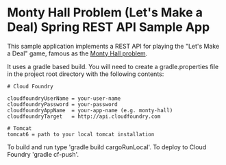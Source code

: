 Monty Hall Problem (Let's Make a Deal) Spring REST API Sample App
==============================

This sample application implements a REST API for playing the "Let's Make a
Deal" game, famous as the [Monty Hall
problem](http://en.wikipedia.org/wiki/Monty_Hall_problem). 

It uses a gradle based build. You will need to create a gradle.properties
file in the project root directory with the following contents:

	
	# Cloud Foundry
	
	cloudfoundryUserName = your-user-name
	cloudfoundryPassword = your-password
	cloudfoundryAppName  = your-app-name (e.g. monty-hall)
	cloudfoundryTarget   = http://api.cloudfoundry.com

	# Tomcat
	tomcat6 = path to your local tomcat installation

To build and run type 'gradle build cargoRunLocal'.
To deploy to Cloud Foundry 'gradle cf-push'.
